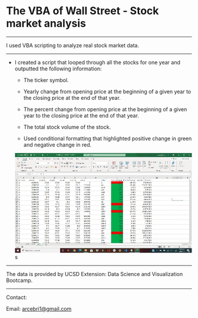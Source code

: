 # The VBA of Wall Street - Stock market analysis

- - -

I used VBA scripting to analyze real stock market data. 

- - -

* I created a script that looped through all the stocks for one year and outputted the following information:

  * The ticker symbol.

  * Yearly change from opening price at the beginning of a given year to the closing price at the end of that year.

  * The percent change from opening price at the beginning of a given year to the closing price at the end of that year.

  * The total stock volume of the stock.

  * Used conditional formatting that highlighted positive change in green and negative change in red.

  ![](screenshots/2014-2016.gif)s

- - -
The data is provided by UCSD Extension: Data Science and Visualization Bootcamp.
- - -

Contact:

Email: arcebri1@gmail.com
